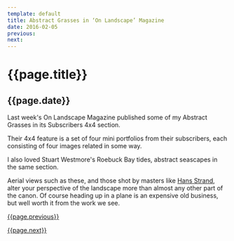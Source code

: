 ```yaml
---
template: default
title: Abstract Grasses in ‘On Landscape’ Magazine
date: 2016-02-05
previous:
next:
---
```


# {{page.title}}

## {{page.date}}

Last week's On Landscape Magazine published some of my Abstract Grasses in its Subscribers 4x4 section.

Their 4x4 feature is a set of four mini portfolios from their subscribers, each consisting of four images related in some way.



I also loved Stuart Westmore's Roebuck Bay tides, abstract seascapes in the same section.

Aerial views such as these, and those shot by masters like [Hans Strand](http://www.hansstrand.com/Hans_Strand/Aerials_14.html), alter your perspective of the landscape more than almost any other part of the canon. Of course heading up in a plane is an expensive old business, but well worth it from the work we see.

[{{page.previous}}](2021-01-13-lip-chronicles-life-in-lockdown)

[{{page.next}}](2021-01-13-warped-topographies-ii)